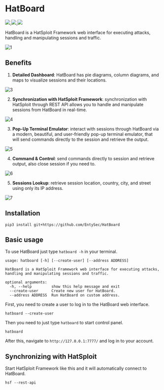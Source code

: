 # HatBoard

<p>
    <a href="https://entysec.netlify.app">
        <img src="https://img.shields.io/badge/developer-EntySec-3572a5.svg">
    </a>
    <a href="https://github.com/EntySec/HatBoard">
        <img src="https://img.shields.io/badge/language-Python-3572a5.svg">
    </a>
    <a href="https://github.com/EntySec/HatBoard/stargazers">
        <img src="https://img.shields.io/github/stars/EntySec/HatBoard?color=yellow">
    </a>
</p>

HatBoard is a HatSploit Framework web interface for executing attacks, handling and manipulating sessions and traffic.

![1](https://user-images.githubusercontent.com/54115104/131259249-684220c1-e26c-416a-8dfa-99e85e4f16b2.png)

## Benefits

1. **Detailed Dashboard**: HatBoard has pie diagrams, column diagrams, and maps to visualize sessions and their locations.

![3](https://user-images.githubusercontent.com/54115104/131262741-ef476976-64fe-417d-910f-6b8cd9d32f4e.png)

2. **Synchronization with HatSploit Framework**: synchronization with HatSploit through REST API allows you to handle and manipulate sessions from HatBoard in real-time.

![4](https://user-images.githubusercontent.com/54115104/131262805-0b90a22d-56e0-4b5b-8126-f5f37ed6d3e8.png)

3. **Pop-Up Terminal Emulator**: interact with sessions through HatBoard via a modern, beautiful, and user-friendly pop-up terminal emulator, that will send commands directly to the session and retrieve the output.

![5](https://user-images.githubusercontent.com/54115104/131259290-946784b7-35d0-4c27-b7c1-3858af4b58bf.png)

4. **Command & Control**: send commands directly to session and retrieve output, also close session if you need to.

![6](https://user-images.githubusercontent.com/54115104/131262677-a676fe93-f8d8-4937-a756-410997afff6c.png)

5. **Sessions Lookup**: retrieve session location, country, city, and street using only its IP address.

![7](https://user-images.githubusercontent.com/54115104/131262778-418d688b-d83b-4289-acb1-f1998f15c82d.png)

## Installation

```shell
pip3 install git+https://github.com/EntySec/HatBoard
```

## Basic usage

To use HatBoard just type `hatboard -h` in your terminal.

```
usage: hatboard [-h] [--create-user] [--address ADDRESS]

HatBoard is a HatSploit Framework web interface for executing attacks,
handling and manipulating sessions and traffic.

optional arguments:
  -h, --help         show this help message and exit
  --create-user      Create new user for HatBoard.
  --address ADDRESS  Run HatBoard on custom address.
```

First, you need to create a user to log in to the HatBoard web interface.

```
hatboard --create-user
```

Then you need to just type `hatboard` to start control panel.

```
hatboard
```

After this, navigate to `http://127.0.0.1:7777/` and log in to your account.

## Synchronizing with HatSploit

Start HatSploit Framework like this and it will automatically connect to HatBoard.

```
hsf --rest-api
```
